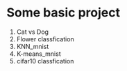 # Some basic project
 1. Cat vs Dog
 2. Flower classfication
 3. KNN_mnist
 4. K-means_mnist
 5. cifar10 classfication

